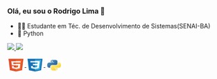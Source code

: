 ### Olá, eu sou o Rodrigo Lima 👋

- 👨‍🎓 Estudante em Téc. de Desenvolvimento de Sistemas(SENAI-BA)
- 🐍  Python

<div>
  <a href="https://github.com/RodrigLima">
  <img height="180em" src="https://github-readme-stats.vercel.app/api?username=RodrigLima&show_icons=true&theme=dracula&include_all_commits=true&count_private=true"/>
  <img height="180em" src="https://github-readme-stats.vercel.app/api/top-langs/?username=RodrigLima&layout=compact&langs_count=7&theme=purple"/>
</div>
 <div style="display: inline_block"><br>
  <img align="center" alt="Rodrig-HTML" height="30" width="40" src="https://raw.githubusercontent.com/devicons/devicon/master/icons/html5/html5-original.svg">
  <img align="center" alt="Rodrig-CSS" height="30" width="40" src="https://raw.githubusercontent.com/devicons/devicon/master/icons/css3/css3-original.svg">
  <img align="center" alt="Rodrig-Python" height="30" width="40" src="https://raw.githubusercontent.com/devicons/devicon/master/icons/python/python-original.svg">
 </div>
  
  
  
  ##
  
